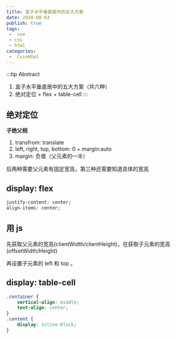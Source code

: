 ```yaml
---
title: 盒子水平垂直居中的五大方案
date: 2020-08-03
publish: true
tags:
 -  vue
 - css
 - html
categories: 
 -  Css+Html
---
```


:::tip Abstract
1. 盒子水平垂直居中的五大方案（共六种）
2. 绝对定位 + flex + table-cell 
:::

<!-- more -->

## 绝对定位

**子绝父相**

1. transfrom: translate
2. left, right, top, bottom: 0 + margin:auto
3. margin: 负值（父元素的一半）

后两种需要父元素有固定宽高，第三种还需要知道具体的宽高

## display: flex

```css
justify-content: center;
align-items: center;
```

## 用 js

先获取父元素的宽高(clientWidth/clientHeight)，在获取子元素的宽高 (offsetWidth/Height)

再设置子元素的 left 和 top 。

## display: table-cell

```css
.container {
	vertical-align: middle;
    text-align: center;
}
.content {
    display: inline-block;
}
```


 